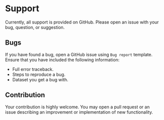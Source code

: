 # Support

Currently, all support is provided on GitHub. Please open an issue with your
bug, question, or suggestion.

## Bugs

If you have found a bug, open a GitHub issue using `Bug report` template. Ensure
that you have included the following information:

- Full error traceback.
- Steps to reproduce a bug.
- Dataset you get a bug with.

## Contribution

Your contribution is highly welcome. You may open a pull request or an issue
describing an improvement or implementation of new functionality.
